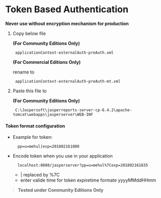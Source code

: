 # Token Based Authentication
**Never use without encryption mechanism for production**


1. Copy below file


    **(For Community Editions Only)**

        applicationContext-externalAuth-preAuth.xml
    **(For Commercial Editions Only)**
    
    rename to 

        applicationContext-externalAuth-preAuth-mt.xml
        
2. Paste this file to 

    **(For Community Editions Only)**

        C:\Jaspersoft\jasperreports-server-cp-6.4.2\apache-tomcat\webapps\jasperserver\WEB-INF
        

#### Token format configuration 
    
* Example for token: 

        pp=u=mehul|exp=201802161800
        
* Encode token when you use in your application 

        localhost:8080/jasperserver?pp=u=mehul%7Cexp=201802161835
   * | replaced by %7C

   - enter valide time for token expiretime formate yyyyMMddHHmm 
        

> **Tested under Community Editions Only**
